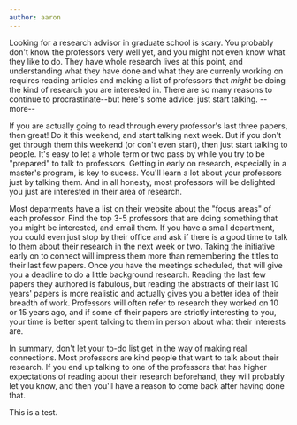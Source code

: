 ```yaml
---
author: aaron
---
```

Looking for a research advisor in graduate school is scary. You probably don't know the professors very well yet, and you might not even know what they like to do. They have whole research lives at this point, and understanding what they have done and what they are currenly working on requires reading articles and making a list of professors that *might* be doing the kind of research you are interested in. There are so many reasons to continue to procrastinate--but here's some advice: just start talking. 
--more--

If you are actually going to read through every professor's last three papers, then great! Do it this weekend, and start talking next week. But if you don't get through them this weekend (or don't even start), then just start talking to people. It's easy to let a whole term or two pass by while you try to be "prepared" to talk to professors. Getting in early on research, especially in a master's program, is key to sucess. You'll learn a lot about your professors just by talking them. And in all honesty, most professors will be delighted you just are interested in their area of research. 

Most deparments have a list on their website about the "focus areas" of each professor. Find the top 3-5 professors that are doing something that you might be interested, and email them. If you have a small department, you could even just stop by their office and ask if there is a good time to talk to them about their research in the next week or two. Taking the initiative early on to connect will impress them more than remembering the titles to their last few papers. Once you have the meetings scheduled, that will give you a deadline to do a little background research. Reading the last few papers they authored is fabulous, but reading the abstracts of their last 10 years' papers is more realistic and actually gives you a better idea of their breadth of work. Professors will often refer to research they worked on 10 or 15 years ago, and if some of their papers are strictly interesting to you, your time is better spent talking to them in person about what their interests are. 

In summary, don't let your to-do list get in the way of making real connections. Most professors are kind people that want to talk about their research. If you end up talking to one of the professors that has higher expectations of reading about their research beforehand, they will probably let you know, and then you'll have a reason to come back after having done that.

This is a test.